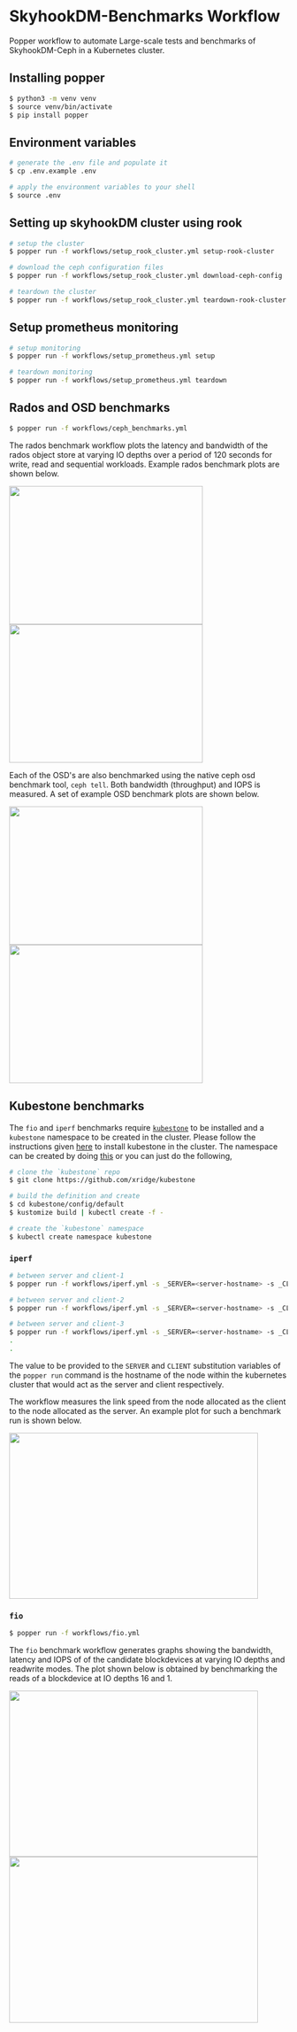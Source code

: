 # SkyhookDM-Benchmarks Workflow

Popper workflow to automate Large-scale tests and benchmarks of SkyhookDM-Ceph in a Kubernetes cluster.

## Installing popper
```bash
$ python3 -m venv venv
$ source venv/bin/activate
$ pip install popper
```

## Environment variables
```bash
# generate the .env file and populate it
$ cp .env.example .env 

# apply the environment variables to your shell
$ source .env
```

## Setting up skyhookDM cluster using rook
```bash
# setup the cluster
$ popper run -f workflows/setup_rook_cluster.yml setup-rook-cluster

# download the ceph configuration files
$ popper run -f workflows/setup_rook_cluster.yml download-ceph-config

# teardown the cluster
$ popper run -f workflows/setup_rook_cluster.yml teardown-rook-cluster
```

## Setup prometheus monitoring
```bash
# setup monitoring
$ popper run -f workflows/setup_prometheus.yml setup

# teardown monitoring
$ popper run -f workflows/setup_prometheus.yml teardown
```

## Rados and OSD benchmarks
```bash
$ popper run -f workflows/ceph_benchmarks.yml 
```

The rados benchmark workflow plots the latency and bandwidth of the rados object store at varying IO depths over a period of 120 seconds for write, read and sequential workloads. Example rados benchmark plots are shown below.

<img src="https://user-images.githubusercontent.com/33978990/86970919-e123f100-c18d-11ea-9baf-2fb7656e23e5.png" height="250" width="350" />

<img src="https://user-images.githubusercontent.com/33978990/86972328-67413700-c190-11ea-8a43-9f3000b94396.png" height="250" width="350" />

Each of the OSD's are also benchmarked using the native ceph osd benchmark tool, `ceph tell`. 
Both bandwidth (throughput) and IOPS is measured. A set of example OSD benchmark plots are shown below.

<img src="https://user-images.githubusercontent.com/33978990/86971224-6c04eb80-c18e-11ea-90d2-59d9e762149a.png" height="250" width="350" />      

<img src="https://user-images.githubusercontent.com/33978990/86971992-c9e60300-c18f-11ea-89ea-436e108ff498.png" height="250" width="350" />


## Kubestone benchmarks

The `fio` and `iperf` benchmarks require [`kubestone`](https://kubestone.io/en/latest/) to be installed and a `kubestone` namespace to be created in the cluster.
Please follow the instructions given [here](https://kubestone.io/en/latest/quickstart/#installation) to install kubestone in the cluster. The namespace can be created by doing [this](https://kubestone.io/en/latest/quickstart/#namespace) or you can just do the following,

```bash
# clone the `kubestone` repo
$ git clone https://github.com/xridge/kubestone

# build the definition and create
$ cd kubestone/config/default
$ kustomize build | kubectl create -f -

# create the `kubestone` namespace
$ kubectl create namespace kubestone
```

### `iperf`
```bash
# between server and client-1
$ popper run -f workflows/iperf.yml -s _SERVER=<server-hostname> -s _CLIENT=<client-one-hostname>

# between server and client-2
$ popper run -f workflows/iperf.yml -s _SERVER=<server-hostname> -s _CLIENT=<client-two-hostname>

# between server and client-3
$ popper run -f workflows/iperf.yml -s _SERVER=<server-hostname> -s _CLIENT=<client-three-hostname>
.
.
```

The value to be provided to the `SERVER` and `CLIENT` substitution variables of the `popper run` command is the hostname of the node within the kubernetes cluster that would act as the server and client respectively.

The workflow measures the link speed from the node allocated as the client to the node allocated as the server. An example plot for such a benchmark run is shown below.

<img src="https://user-images.githubusercontent.com/33978990/87332356-0da68700-c559-11ea-9a03-6af9beb11c3c.png" height="300" width="450" />

### `fio`
```bash
$ popper run -f workflows/fio.yml
```
The `fio` benchmark workflow generates graphs showing the bandwidth, latency and IOPS of of the candidate
blockdevices at varying IO depths and readwrite modes. The plot shown below is obtained by benchmarking the reads of a blockdevice at IO depths 16 and 1.

<img src="https://user-images.githubusercontent.com/33978990/86969921-29421400-c18c-11ea-96de-0e58f7936527.png" height="300" width="450" />

<img src="https://user-images.githubusercontent.com/33978990/86972712-ffd7b700-c190-11ea-8276-ded3c73269ec.png" height="300" width="450" />
